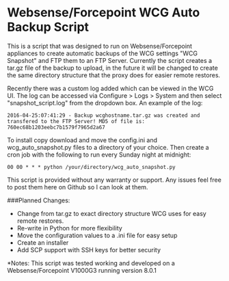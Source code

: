 # Websense/Forcepoint WCG Auto Backup Script
This is a script that was designed to run on Websense/Forcepoint appliances to create automatic backups of the WCG settings "WCG Snapshot" and FTP them to an FTP Server. Currently the script creates a tar.gz file of the backup to upload, in the future it will be changed to create the same directory structure that the proxy does for easier remote restores.

Recently there was a custom log added which can be viewed in the WCG UI. The log can be accessed via Configure > Logs > System and then select "snapshot_script.log" from the dropdown box. An example of the log:

``` 2016-04-25:07:41:29 - Backup wcghostname.tar.gz was created and transfered to the FTP Server! MD5 of file is: 760ec68b1203eebc7b1579f7965d2a67 ```


To install copy download and move the config.ini and wcg_auto_snapshot.py files to a directory of your choice. Then create a cron job with the following to run every Sunday night at midnight:

```00 00 * * * python /your/directory/wcg_auto_snapshot.py```


This script is provided without any warranty or support. Any issues feel free to post them here on Github so I can look at them.

###Planned Changes:
- Change from tar.gz to exact directory structure WCG uses for easy remote restores.
- Re-write in Python for more flexibility
- Move the configuration values to a .ini file for easy setup
- Create an installer
- Add SCP support with SSH keys for better security


*Notes: This script was tested working and developed on a Websense/Forcepoint V1000G3 running version 8.0.1
